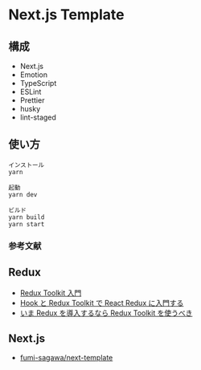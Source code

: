 # Next.js Template

## 構成

- Next.js
- Emotion
- TypeScript
- ESLint
- Prettier
- husky
- lint-staged

## 使い方

```
インストール
yarn

起動
yarn dev

ビルド
yarn build
yarn start
```

### 参考文献

## Redux

- [Redux Toolkit 入門](https://zenn.dev/mayamashita/articles/12ab4a122a02cc)
- [Hook と Redux Toolkit で React Redux に入門する](https://www.hypertextcandy.com/learn-react-redux-with-hooks-and-redux-starter-kit)
- [いま Redux を導入するなら Redux Toolkit を使うべき](https://qiita.com/NeGI1009/items/d553bdb361e755d5986c)

## Next.js

- [fumi-sagawa/next-template](https://github.com/fumi-sagawa/next-template)
